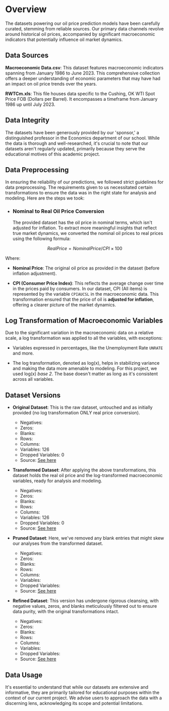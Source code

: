 # Overview

The datasets powering our oil price prediction models have been carefully curated, stemming from reliable sources. Our primary data channels revolve around historical oil prices, accompanied by significant macroeconomic indicators that potentially influence oil market dynamics.

## Data Sources

**Macroeconomic Data.csv**: This dataset features macroeconomic indicators spanning from January 1986 to June 2023. This comprehensive collection offers a deeper understanding of economic parameters that may have had an impact on oil price trends over the years.

**RWTCm.xls**: This file houses data specific to the Cushing, OK WTI Spot Price FOB (Dollars per Barrel). It encompasses a timeframe from January 1986 up until July 2023.

## Data Integrity

The datasets have been generously provided by our 'sponsor,' a distinguished professor in the Economics department of our school. While the data is thorough and well-researched, it's crucial to note that our datasets aren't regularly updated, primarily because they serve the educational motives of this academic project.

## Data Preprocessing

In ensuring the reliability of our predictions, we followed strict guidelines for data preprocessing. The requirements given to us necessitated certain transformations to ensure the data was in the right state for analysis and modeling. Here are the steps we took:

- ### Nominal to Real Oil Price Conversion

    The provided dataset has the oil price in nominal terms, which isn't adjusted for inflation. To extract more meaningful insights that reflect true market dynamics, we converted the nominal oil prices to real prices using the following formula:


```math 
Real Price = Nominal Price/CPI × 100
```

Where:

- **Nominal Price**: The original oil price as provided in the dataset (before inflation adjustment).

- **CPI (Consumer Price Index)**: This reflects the average change over time in the prices paid by consumers. In our dataset, CPI (All items) is represented by the variable `CPIAUCSL` in the macroeconomic data.
This transformation ensured that the price of oil is **adjusted for inflation**, offering a clearer picture of the market dynamics.

## Log Transformation of Macroeconomic Variables

Due to the significant variation in the macroeconomic data on a relative scale, a log transformation was applied to all the variables, with exceptions:

- Variables expressed in percentages, like the Unemployment Rate `UNRATE` and more.

- The log transformation, denoted as
log(x), helps in stabilizing variance and making the data more amenable to modeling.
For this project, we used log(x) *base 2*. The base doesn't matter as long as it's consistent across all variables.

## Dataset Versions

- **Original Dataset**: This is the raw dataset, untouched and as initially provided (no log transformation ONLY real price conversion).
    - Negatives:
    - Zeros:
    - Blanks:
    - Rows:
    - Columns:
    - Variables: 126
    - Dropped Variables: 0
    - Source: [See here]()

- **Transformed Dataset**: After applying the above transformations, this dataset holds the real oil price and the log-transformed macroeconomic variables, ready for analysis and modeling.
    - Negatives:
    - Zeros:
    - Blanks:
    - Rows:
    - Columns:
    - Variables: 126
    - Dropped Variables: 0
    - Source: [See here]()


- **Pruned Dataset**: Here, we've removed any blank entries that might skew our analyses from the transformed dataset.
    - Negatives:
    - Zeros:
    - Blanks:
    - Rows:
    - Columns:
    - Variables:
    - Dropped Variables:
    - Source: [See here]()

- **Refined Dataset**: This version has undergone rigorous cleansing, with negative values, zeros, and blanks meticulously filtered out to ensure data purity, with the original transformations intact.
    - Negatives:
    - Zeros:
    - Blanks:
    - Rows:
    - Columns:
    - Variables:
    - Dropped Variables:
    - Source: [See here]()

## Data Usage

It's essential to understand that while our datasets are extensive and informative, they are primarily tailored for educational purposes within the context of our current project. We advise users to approach the data with a discerning lens, acknowledging its scope and potential limitations.